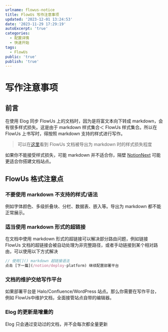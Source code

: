 ```yaml
---
urlname: flowus-notice
title: FlowUs 写作注意事项
updated: '2023-12-01 13:24:53'
date: '2023-11-29 17:29:19'
autoExcerpt: 'true'
categories:
  - 配置详情
  - 快速开始
tags:
  - FlowUs
public: 'true'
publish: 'true'
---
```

# 写作注意事项
## 前言
在使用 Elog 同步 FlowUs 上的文档时，因为是将富文本向下转成 markdown，会有很多样式损失。这是由于 markdown 样式集合＜ FlowUs 样式集合。所以在 FlowUs 上书写时，得按照 markdown 支持的样式进行写作。

> 可以在[这里](/archives/flowus-example)看到 FlowUs 文档被导出为 markdown 时的样式损失程度

如果你不能接受样式损失，可能 markdown 并不适合你，隔壁 [NotionNext](https://github.com/tangly1024/NotionNext) 可能更适合你搭建文档站点。
## FlowUs 格式注意点
### 不要使用 markdown 不支持的样式/语法
例如字体颜色、多级折叠块、分栏、数据表、嵌入等。导出为 markdown 都不能正常展示。
### 适当使用 markdown 形式的超链接
在文档中使用 markdown 形式的超链接可以解决部分路由问题，例如链接 FlowUs 文档的超链接会被自动处理为非完整路径，或者手动链接到某个相对路由，可以使用以下方式解决
```javascript
// 使用[]() markdown 超链接语法
点击 [下一篇](/notion/deploy-platform) 继续配置部署平台
```
### 文档的维护交给写作平台
如果部署平台是 Halo/Confluence/WordPress 站点。那么你需要在写作平台，例如 FlowUs中维护文档，全面接管站点自带的编辑器。
### Elog 的更新是增量的
Elog 只会通过变动过的文档，并不会每次都全量更新
